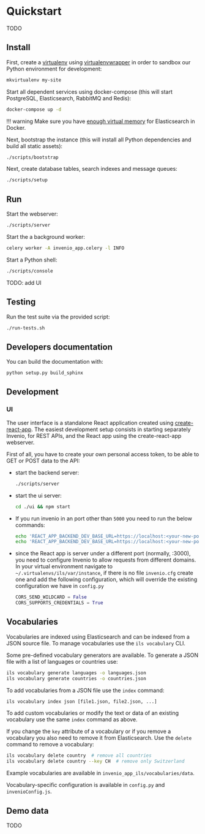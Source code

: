 # Quickstart

TODO

## Install

First, create a [virtualenv](https://virtualenv.pypa.io/en/stable/installation/) using [virtualenvwrapper](https://virtualenvwrapper.readthedocs.io/en/latest/install.html)
in order to sandbox our Python environment for development:

```bash
mkvirtualenv my-site
```

Start all dependent services using docker-compose (this will start PostgreSQL, Elasticsearch, RabbitMQ and Redis):

```bash
docker-compose up -d
```

!!! warning
    Make sure you have [enough virtual memory](https://www.elastic.co/guide/en/elasticsearch/reference/current/docker.html#docker-cli-run-prod-mode) for Elasticsearch in Docker.

Next, bootstrap the instance (this will install all Python dependencies and
build all static assets):

```bash
./scripts/bootstrap
```

Next, create database tables, search indexes and message queues:

```bash
./scripts/setup
```

## Run

Start the webserver:

```bash
./scripts/server
```

Start the a background worker:

```bash
celery worker -A invenio_app.celery -l INFO
```

Start a Python shell:

```bash
./scripts/console
```

TODO: add UI

## Testing

Run the test suite via the provided script:

```bash
./run-tests.sh
```

## Developers documentation

You can build the documentation with:

```bash
python setup.py build_sphinx
```

## Development

### UI

The user interface is a standalone React application created using [create-react-app](https://facebook.github.io/create-react-app/).
The easiest development setup consists in starting separately Invenio, for REST APIs, and the React app using the
create-react-app webserver.

First of all, you have to create your own personal access token, to be able to GET or POST data to the API:

* start the backend server:

    ```bash
    ./scripts/server
    ```

* start the ui server:

    ```bash
    cd ./ui && npm start
    ```

* If you run invenio in an port other than `5000` you need to run the below commands:

    ```bash
    echo 'REACT_APP_BACKEND_DEV_BASE_URL=https://localhost:<your-new-port>' > ./invenio_app_ils/ui/.env.development
    echo 'REACT_APP_BACKEND_DEV_BASE_URL=https://localhost:<your-new-port>' > ./invenio_app_ils/ui/.env.test
    ```


*  since the React app is server under a different port (normally, :3000), you
   need to configure Invenio to allow requests from different domains. In your
   virtual environment navigate to ``~/.virtualenvs/ils/var/instance``, if there
   is no file ``invenio.cfg`` create one and add the following configuration,
   which will override the existing configuration we have in ``config.py``

    ```python
    CORS_SEND_WILDCARD = False
    CORS_SUPPORTS_CREDENTIALS = True
    ```

## Vocabularies

Vocabularies are indexed using Elasticsearch and can be indexed from a JSON
source file. To manage vocabularies use the ``ils vocabulary`` CLI.

Some pre-defined vocabulary generators are available. To generate a JSON file
with a list of languages or countries use:

```bash
ils vocabulary generate languages -o languages.json
ils vocabulary generate countries -o countries.json
```

To add vocabularies from a JSON file use the ``index`` command:

```bash
ils vocabulary index json [file1.json, file2.json, ...]
```

To add custom vocabularies or modify the text or data of an existing vocabulary
use the same ``index`` command as above.

If you change the ``key`` attribute of a vocabulary or if you remove a vocabulary
you also need to remove it from Elasticsearch. Use the ``delete`` command to
remove a vocabulary:

```bash
ils vocabulary delete country  # remove all countries
ils vocabulary delete country --key CH  # remove only Switzerland
```

Example vocabularies are available in ``invenio_app_ils/vocabularies/data``.

Vocabulary-specific configuration is available in ``config.py`` and ``invenioConfig.js``.

## Demo data

TODO
